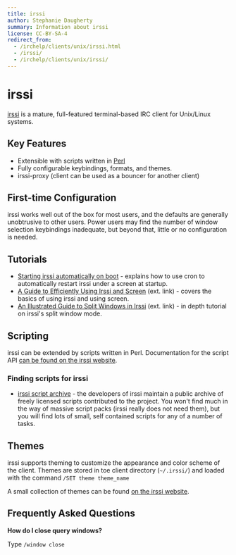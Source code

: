 ```yaml
---
title: irssi
author: Stephanie Daugherty
summary: Information about irssi
license: CC-BY-SA-4
redirect_from:
  - /irchelp/clients/unix/irssi.html
  - /irssi/
  - /irchelp/clients/unix/irssi/
---
```


# irssi

[irssi](http://www.irssi.org) is a mature, full-featured terminal-based IRC client for Unix/Linux systems.

## Key Features

 * Extensible with scripts written in [Perl](http://www.perl.org)
 * Fully configurable keybindings, formats, and themes.
 * irssi-proxy (client can be used as a bouncer for another client)

## First-time Configuration

irssi works well out of the box for most users, and the defaults are generally unobtrusive to other users. Power users may find the number of window selection keybindings inadequate, but beyond that, little or no configuration is  needed.

## Tutorials

* [Starting irssi automatically on boot](/clients/unix/irssi/irssiatboot.html) - explains how to use cron to automatically restart irssi under a screen at startup.
* [A Guide to Efficiently Using Irssi and Screen](http://quadpoint.org/articles/irssi/) (ext. link) - covers the basics of using irssi and using screen.
* [An Illustrated Guide to Split Windows in Irssi](http://quadpoint.org/articles/irssisplit/) (ext. link) - in depth tutorial on irssi's split window mode.

## Scripting

irssi can be extended by scripts written in Perl. Documentation for the script API [can be found on the irssi website](http://www.irssi.org/documentation/perl).

### Finding scripts for irssi
* [irssi script archive](http://scripts.irssi.org) - the developers of irssi
 maintain a public archive of freely licensed scripts contributed to the project. You won't find much in the way of massive script packs (irssi really does not need them), but you will find lots of small, self contained scripts for any of a number of tasks.

## Themes

irssi supports theming to customize the appearance and color scheme of the client. Themes are stored in toe client directory (`~/.irssi/`) and loaded with the command `/SET theme theme_name`

A small collection of themes can be found [on the irssi website](http://www.irssi.org/themes).

## Frequently Asked Questions

**How do I close query windows?**

Type `/window close`

